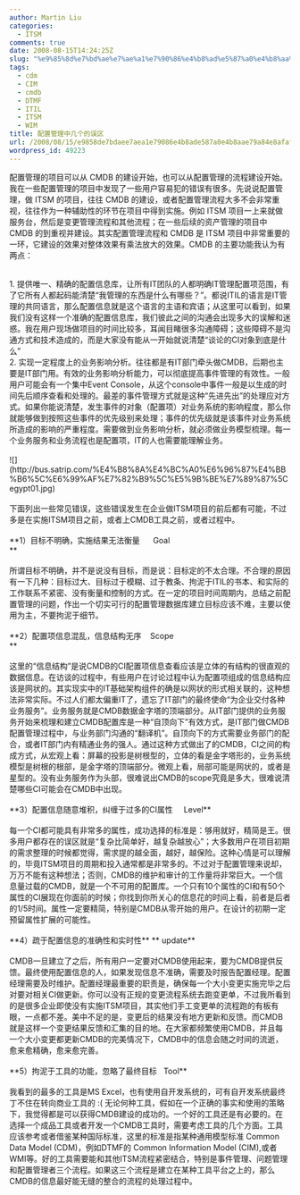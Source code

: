 ```yaml
---
author: Martin Liu
categories:
  - ITSM
comments: true
date: 2008-08-15T14:24:25Z
slug: "%e9%85%8d%e7%bd%ae%e7%ae%a1%e7%90%86%e4%b8%ad%e5%87%a0%e4%b8%aa%e7%9a%84%e8%af%af%e5%8c%ba"
tags:
  - cdm
  - CIM
  - cmdb
  - DTMF
  - ITIL
  - ITSM
  - WIM
title: 配置管理中几个的误区
url: /2008/08/15/e9858de7bdaee7aea1e79086e4b8ade587a0e4b8aae79a84e8afafe58cba/
wordpress_id: 49223
---
```


配置管理的项目可以从 CMDB 的建设开始，也可以从配置管理的流程建设开始。我在一些配置管理的项目中发现了一些用户容易犯的错误有很多。先说说配置管理，做 ITSM 的项目，往往 CMDB 的建设，或者配置管理流程大多不会非常重视，往往作为一种辅助性的环节在项目中得到实施。例如 ITSM 项目一上来就做服务台，然后是变更管理流程和其他流程；在一些后续的资产管理的项目中 CMDB 的到重视并建设。其实配置管理流程和 CMDB 是 ITSM 项目中非常重要的一环，它建设的效果对整体效果有乘法放大的效果。CMDB 的主要功能我认为有两点：<br />

<br />	
  1. 提供唯一、精确的配置信息库，让所有IT团队的人都明确IT管理配置项范围，有了它所有人都起码能清楚“我管理的东西是什么有哪些？”。都说ITIL的语言是IT管理的共同语言，那么配置信息就是这个语言的主语和宾语；从这里可以看到，如果我们没有这样一个准确的配置信息库，我们彼此之间的沟通会出现多大的误解和迷惑。我在用户现场做项目的时间比较多，耳闻目睹很多沟通障碍；这些障碍不是沟通方式和技术造成的，而是大家没有能从一开始就说清楚“谈论的CI对象到底是什么”
<br />	
  2. 实现一定程度上的业务影响分析。往往都是有IT部门牵头做CMDB，后期也主要是IT部门用。有效的业务影响分析能力，可以彻底提高事件管理的有效性。一般用户可能会有一个集中Event Console，从这个console中事件一般是以生成的时间先后顺序查看和处理的。最差的事件管理方式就是这种“先进先出”的处理应对方式。如果你能说清楚，发生事件的对象（配置项）对业务系统的影响程度，那么你就能够做到按照这些事件的优先级别来处理；事件的优先级就是该事件对业务系统所造成的影响的严重程度。需要做到业务影响分析，就必须做业务模型梳理。每一个业务服务和业务流程也是配置项，IT的人也需要能理解业务。
<br /><br />![](http://bus.satrip.com/%E4%B8%8A%E4%BC%A0%E6%96%87%E4%BB%B6%5C%E6%99%AF%E7%82%B9%5C%E5%9B%BE%E7%89%87%5Cegypt01.jpg)<br /><br />下面列出一些常见错误，这些错误发生在企业做ITSM项目的前后都有可能，不过多是在实施ITSM项目之前，或者上CMDB工具之前，或者过程中。<br /><br />**1）目标不明确，实施结果无法衡量      Goal<br />**<br /><br />所谓目标不明确，并不是说没有目标，而是说：目标定的不太合理。不合理的原因有一下几种：目标过大、目标过于模糊、过于教条、拘泥于ITIL的书本、和实际的工作联系不紧密、没有衡量和控制的方式。在一定的项目时间周期内，总结之前配置管理的问题，作出一个切实可行的配置管理数据库建立目标应该不难，主要以使用为主，不要拘泥于细节。<br /><br />**2）配置项信息混乱，信息结构无序    Scope<br />**<br /><br />这里的“信息结构”是说CMDB的CI配置项信息查看应该是立体的有结构的很直观的数据信息。在访谈的过程中，有些用户在讨论过程中认为配置项组成的信息结构应该是网状的。其实现实中的IT基础架构组件的确是以网状的形式相关联的，这种想法非常实际。不过人们都太偏重IT了，遗忘了IT部门的最终使命“为企业交付各种业务服务”。业务服务就是CMDB数据金字塔的顶端部分。从IT部门提供的业务服务开始来梳理和建立CMDB配置库是一种“自顶向下”有效方式，是IT部门做CMDB配置管理过程中，与业务部门沟通的“翻译机”。自顶向下的方式需要业务部门的配合，或者IT部门内有精通业务的强人。通过这种方式做出了的CMDB，CI之间的构成方式，从宏观上看：屏幕的投影是树根型的，立体的看是金字塔形的，业务系统模型是树根的根部，是金字塔的顶端部分。微观上看，局部可能是网状的，或者是星型的。没有业务服务作为头部，很难说出CMDB的scope究竟是多大，很难说清楚哪些CI可能会在CMDB中出现。<br /><br />**3）配置信息随意堆积，纠缠于过多的CI属性     Level**<br /><br />每一个CI都可能具有非常多的属性，成功选择的标准是：够用就好，精简是王。很多用户都存在的误区就是“复杂比简单好，越复杂越放心”；大多数用户在项目初期的需求整理的时候都觉得，需求提的越全面，越好，越保险。这种心情是可以理解的，毕竟ITSM项目的周期和投入通常都是非常多的。不过对于配置管理来说却，万万不能有这种想法；否则，CMDB的维护和审计的工作量将非常巨大。一个信息量过载的CMDB，就是一个不可用的配置库。一个只有10个属性的CI和有50个属性的CI展现在你面前的时候；你找到你所关心的信息花的时间上看，前者是后者的1/5时间。属性一定要精简，特别是CMDB从零开始的用户。在设计的初期一定预留属性扩展的可能性。<br /><br />**4）疏于配置信息的准确性和实时性** ** update**<br /><br />CMDB一旦建立了之后，所有用户一定要对CMDB使用起来，要为CMDB提供反馈。最终使用配置信息的人，如果发现信息不准确，需要及时报告配置经理。配置经理需要及时维护。配置经理最重要的职责是，确保每一个大小变更实施完毕之后对要对相关CI做更新。你可以没有正规的变更流程系统去跑变更单，不过我所看到的是很多企业即使没有实施ITSM项目，其实他们手工变更单的流程跑的有板有眼，一点都不差。美中不足的是，变更后的结果没有地方更新和反馈。而CMDB就是这样一个变更结果反馈和汇集的目的地。在大家都频繁使用CMDB，并且每一个大小变更都更新CMDB的完美情况下，CMDB中的信息会随之时间的流逝，愈来愈精确，愈来愈完善。<br /><br />**5）拘泥于工具的功能，忽略了最终目标   Tool**<br /><br />我看到的最多的工具是MS Excel，也有使用自开发系统的，可有自开发系统最终丁不住在转向商业工具的 :( 无论何种工具，假如在一个正确的事实和使用的策略下，我觉得都是可以获得CMDB建设的成功的。一个好的工具还是有必要的。在选择一个成品工具或者开发一个CMDB工具时，需要考虑工具的几个方面。工具应该参考或者借鉴某种国际标准，这里的标准是指某种通用模型标准 Common Data Model (CDM)，例如DTMF的 Common Information Model (CIM),或者WMI等。好的工具需要能和其他ITSM流程紧密结合，特别是事件管理、问题管理和配置管理者三个流程。如果这三个流程是建立在某种工具平台之上的，那么CMDB的信息最好能无缝的整合的流程的处理过程中。
